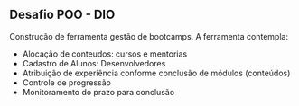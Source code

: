 ## Desafio POO - DIO

Construção de ferramenta gestão de bootcamps. A ferramenta contempla:
- Alocação de conteudos: cursos e mentorias
- Cadastro de Alunos: Desenvolvedores
- Atribuição de experiência conforme conclusão de módulos (conteúdos)
- Controle de progressão
- Monitoramento do prazo para conclusão
